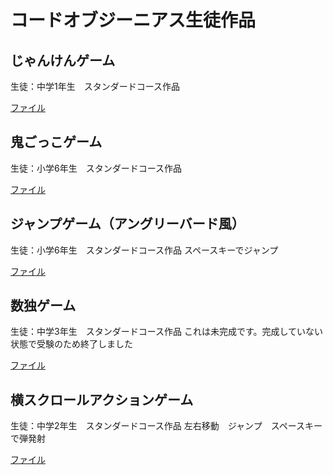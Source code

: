 # コードオブジーニアス生徒作品

## じゃんけんゲーム
生徒：中学1年生　スタンダードコース作品

[ファイル](./js-janken/public_html/index.html)  

## 鬼ごっこゲーム
生徒：小学6年生　スタンダードコース作品

[ファイル](./js-onigokko/public_html/index.html)  


## ジャンプゲーム（アングリーバード風）
生徒：小学6年生　スタンダードコース作品
スペースキーでジャンプ

[ファイル](./js-sena/public_html/index.html)  


## 数独ゲーム
生徒：中学3年生　スタンダードコース作品
これは未完成です。完成していない状態で受験のため終了しました

[ファイル](./js-sudoku/public_html/index.html)  


## 横スクロールアクションゲーム
生徒：中学2年生　スタンダードコース作品
左右移動　ジャンプ　スペースキーで弾発射

[ファイル](./js-yuki/public_html/index.html)  

